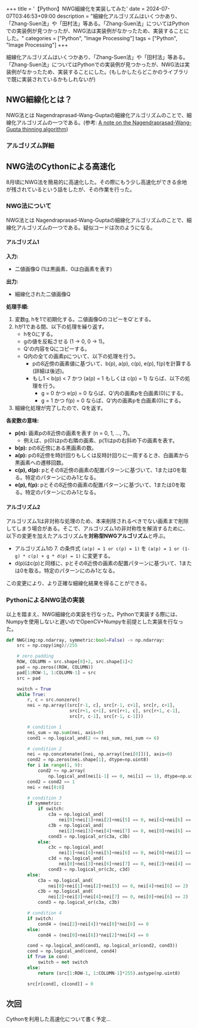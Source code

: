 +++
title = '【Python】NWG細線化を実装してみた'
date = 2024-07-07T03:46:53+09:00
description = "細線化アルゴリズムはいくつかあり、「Zhang-Suen法」や「田村法」等ある。「Zhang-Suen法」についてはPythonでの実装例が見つかったが、NWG法は実装例がなかったため、実装することにした。"
categories = ["Python", "Image Processing"]
tags = ["Python", "Image Processing"]
+++

細線化アルゴリズムはいくつかあり、「Zhang-Suen法」や「田村法」等ある。「Zhang-Suen法」についてはPythonでの実装例が見つかったが、NWG法は実装例がなかったため、実装することにした。(もしかしたらどこかのライブラリで既に実装されているかもしれないが)

## NWG細線化とは？

NWG法とは Nagendraprasad-Wang-Guptaの細線化アルゴリズムのことで、細線化アルゴリズムの一つである。(参考: [A note on the Nagendraprasad-Wang-Gupta thinning algorithm](https://www.sciencedirect.com/science/article/pii/016786559500121V))

### アルゴリズム詳細

## NWG法のCythonによる高速化

8月頃にNWG法を簡易的に高速化した。その際にもう少し高速化ができる余地が残されているという話をしたが、その作業を行った。

### NWG法について

NWG法とは Nagendraprasad-Wang-Guptaの細線化アルゴリズムのことで、細線化アルゴリズムの一つである。疑似コードは次のようになる。

#### アルゴリズム1

**入力:** 
* 二値画像Q (1は黒画素、0は白画素を表す)

**出力:** 
* 細線化された二値画像Q

**処理手順:**

1. 変数g, hを1で初期化する。二値画像QのコピーをQ'とする。
2. hが1である間、以下の処理を繰り返す。
    * hを0にする。
    * gの値を反転させる (1 -> 0, 0 -> 1)。
    * Q'の内容をQにコピーする。
    * Q内の全ての画素pについて、以下の処理を行う。
        * pの8近傍の画素値に基づいて、b(p), a(p), c(p), e(p), f(p)を計算する (詳細は後述)。
        * もし1 < b(p) < 7 かつ (a(p) = 1 もしくは c(p) = 1) ならば、以下の処理を行う。
            * g = 0 かつ e(p) = 0 ならば、Q'内の画素pを白画素(0)にする。
            * g = 1 かつ f(p) = 0 ならば、Q'内の画素pを白画素(0)にする。
3. 細線化処理が完了したので、Qを返す。

**各変数の意味:**

* **p(n):** 画素pの8近傍の画素を表す (n = 0, 1, ..., 7)。
    * 例えば、p(0)はpの右隣の画素、p(1)はpの右斜め下の画素を表す。
* **b(p):** pの8近傍にある黒画素の数。
* **a(p):** pの8近傍を時計回りもしくは反時計回りに一周するとき、白画素から黒画素への遷移回数。
* **c(p), d(p):** pとその8近傍の画素の配置パターンに基づいて、1または0を取る。特定のパターンにのみ1となる。
* **e(p), f(p):** pとその8近傍の画素の配置パターンに基づいて、1または0を取る。特定のパターンにのみ1となる。

#### アルゴリズム2

アルゴリズム1は非対称な処理のため、本来削除されるべきでない画素まで削除してしまう場合がある。そこで、アルゴリズム1の非対称性を解消するために、以下の変更を加えたアルゴリズムを**対称型NWGアルゴリズム**と呼ぶ。

* アルゴリズム1の 7. の条件式 `(a(p) = 1 or c(p) = 1)` を `(a(p) = 1 or (1-g) * c(p) + g * d(p) = 1)` に変更する。
* d(p)はc(p)と同様に、pとその8近傍の画素の配置パターンに基づいて、1または0を取る。特定のパターンにのみ1となる。

この変更により、より正確な細線化結果を得ることができる。

### PythonによるNWG法の実装

以上を踏まえ、NWG細線化の実装を行なった。Pythonで実装する際には、Numpyを使用しないと遅いのでOpenCV+Numpyを前提とした実装を行なった。

```python
def NWG(img:np.ndarray, symmetric:bool=False) -> np.ndarray:
    src = np.copy(img)//255

    # zero padding
    ROW, COLUMN = src.shape[0]+2, src.shape[1]+2
    pad = np.zeros((ROW, COLUMN))
    pad[1:ROW-1, 1:COLUMN-1] = src
    src = pad

    switch = True
    while True:
        r, c = src.nonzero()
        nei = np.array((src[r-1, c], src[r-1, c+1], src[r, c+1],
                        src[r+1, c+1], src[r+1, c], src[r+1, c-1],
                        src[r, c-1], src[r-1, c-1]))

        # condition 1
        nei_sum = np.sum(nei, axis=0)
        cond1 = np.logical_and(2 <= nei_sum, nei_sum <= 6)

        # condition 2
        nei = np.concatenate([nei, np.array([nei[0]])], axis=0)
        cond2 = np.zeros(nei.shape[1], dtype=np.uint8)
        for i in range(1, 9):
            cond2 += np.array(
                np.logical_and(nei[i-1] == 0, nei[i] == 1), dtype=np.uint8)
        cond2 = cond2 == 1
        nei = nei[0:8]

        # condition 3
        if symmetric:
            if switch:
                c3a = np.logical_and(
                    nei[0]+nei[1]+nei[2]+nei[5] == 0, nei[4]+nei[6] == 2)
                c3b = np.logical_and(
                    nei[2]+nei[3]+nei[4]+nei[7] == 0, nei[0]+nei[6] == 2)
                cond3 = np.logical_or(c3a, c3b)
            else:
                c3c = np.logical_and(
                    nei[1]+nei[4]+nei[5]+nei[6] == 0, nei[0]+nei[2] == 2)
                c3d = np.logical_and(
                    nei[0]+nei[3]+nei[6]+nei[7] == 0, nei[2]+nei[4] == 2)
                cond3 = np.logical_or(c3c, c3d)
        else:
            c3a = np.logical_and(
                nei[0]+nei[1]+nei[2]+nei[5] == 0, nei[4]+nei[6] == 2)
            c3b = np.logical_and(
                nei[2]+nei[3]+nei[4]+nei[7] == 0, nei[0]+nei[6] == 2)
            cond3 = np.logical_or(c3a, c3b)    

        # condition 4
        if switch:
            cond4 = (nei[2]+nei[4])*nei[0]*nei[6] == 0
        else:
            cond4 = (nei[0]+nei[6])*nei[2]*nei[4] == 0

        cond = np.logical_and(cond1, np.logical_or(cond2, cond3))
        cond = np.logical_and(cond, cond4)
        if True in cond:
            switch = not switch
        else:
            return (src[1:ROW-1, 1:COLUMN-1]*255).astype(np.uint8)

        src[r[cond], c[cond]] = 0
```

## 次回

Cythonを利用した高速化について書く予定...
